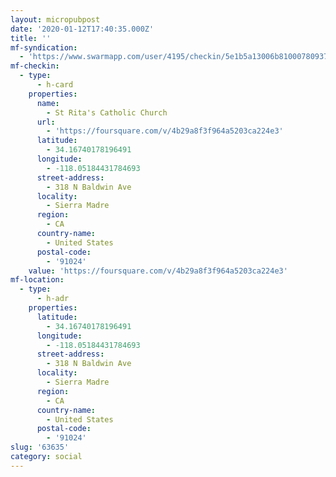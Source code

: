 ```yaml
---
layout: micropubpost
date: '2020-01-12T17:40:35.000Z'
title: ''
mf-syndication:
  - 'https://www.swarmapp.com/user/4195/checkin/5e1b5a13006b81000780937e'
mf-checkin:
  - type:
      - h-card
    properties:
      name:
        - St Rita's Catholic Church
      url:
        - 'https://foursquare.com/v/4b29a8f3f964a5203ca224e3'
      latitude:
        - 34.16740178196491
      longitude:
        - -118.05184431784693
      street-address:
        - 318 N Baldwin Ave
      locality:
        - Sierra Madre
      region:
        - CA
      country-name:
        - United States
      postal-code:
        - '91024'
    value: 'https://foursquare.com/v/4b29a8f3f964a5203ca224e3'
mf-location:
  - type:
      - h-adr
    properties:
      latitude:
        - 34.16740178196491
      longitude:
        - -118.05184431784693
      street-address:
        - 318 N Baldwin Ave
      locality:
        - Sierra Madre
      region:
        - CA
      country-name:
        - United States
      postal-code:
        - '91024'
slug: '63635'
category: social
---
```

